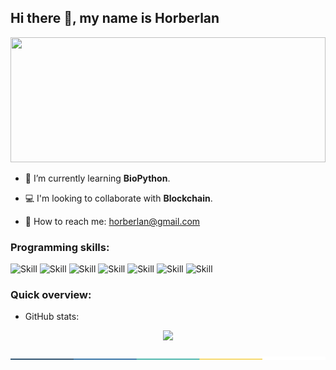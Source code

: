 ## Hi there 👋, my name is Horberlan
<!--![](https://haenfler.sites.grinnell.edu/wp-content/uploads/2017/05/hacker_banner.jpg)--> 
<img src="https://allhacked.com/up/2019/03/hello-world.gif" width="100%" height="200px"/>

- :dna: I’m currently learning <b>BioPython</b>. 

- :computer: I'm looking to collaborate with <b>Blockchain</b>. 

- :email: How to reach me: horberlan@gmail.com
###  Programming skills:
 ![Skill](https://img.shields.io/travis/rust-lang/rust?color=%23fb8c00&label=OS&logo=linux&logoColor=%23ffffff)
 ![Skill](https://img.shields.io/travis/rust-lang/rust?color=%23008080&label=PhP&logo=php&logoColor=%23ffffff)
 ![Skill](https://img.shields.io/travis/rust-lang/rust?color=%23fb8c00&label=JS&logo=javascript&logoColor=%23ffffff)
 ![Skill](https://img.shields.io/travis/rust-lang/rust?color=%23008080&label=Python&logo=python&logoColor=%23ffffff)
 ![Skill](https://img.shields.io/travis/rust-lang/rust?color=%23fb8c00&label=Node.js&logo=node.js&logoColor=%23ffffff)
 ![Skill](https://img.shields.io/travis/rust-lang/rust?color=%23008080&label=Ruby&logo=ruby&logoColor=red)
 ![Skill](https://img.shields.io/travis/rust-lang/rust?color=%23fb8c00&label=Cpp&logo=C%2B%2B)

### Quick overview:

 * GitHub stats:
 
<p align="center">
  <img width="" height="" src="https://github-readme-streak-stats.herokuapp.com/?user=horberlan">
<p/>
            
            
  ![done](https://raw.githubusercontent.com/horberlan/horberlan/main/colored.png)
